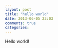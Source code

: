 ```yaml
---
layout: post
title: "hello world"
date: 2013-06-05 23:03
comments: true
categories: 
---
```


Hello world!
